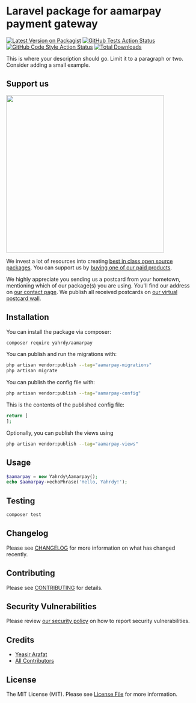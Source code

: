 # Laravel package for aamarpay payment gateway

[![Latest Version on Packagist](https://img.shields.io/packagist/v/yahrdy/aamarpay.svg?style=flat-square)](https://packagist.org/packages/yahrdy/aamarpay)
[![GitHub Tests Action Status](https://img.shields.io/github/workflow/status/yahrdy/aamarpay/run-tests?label=tests)](https://github.com/yahrdy/aamarpay/actions?query=workflow%3Arun-tests+branch%3Amain)
[![GitHub Code Style Action Status](https://img.shields.io/github/workflow/status/yahrdy/aamarpay/Fix%20PHP%20code%20style%20issues?label=code%20style)](https://github.com/yahrdy/aamarpay/actions?query=workflow%3A"Fix+PHP+code+style+issues"+branch%3Amain)
[![Total Downloads](https://img.shields.io/packagist/dt/yahrdy/aamarpay.svg?style=flat-square)](https://packagist.org/packages/yahrdy/aamarpay)

This is where your description should go. Limit it to a paragraph or two. Consider adding a small example.

## Support us

[<img src="https://github-ads.s3.eu-central-1.amazonaws.com/aamarpay.jpg?t=1" width="419px" />](https://spatie.be/github-ad-click/aamarpay)

We invest a lot of resources into creating [best in class open source packages](https://spatie.be/open-source). You can support us by [buying one of our paid products](https://spatie.be/open-source/support-us).

We highly appreciate you sending us a postcard from your hometown, mentioning which of our package(s) you are using. You'll find our address on [our contact page](https://spatie.be/about-us). We publish all received postcards on [our virtual postcard wall](https://spatie.be/open-source/postcards).

## Installation

You can install the package via composer:

```bash
composer require yahrdy/aamarpay
```

You can publish and run the migrations with:

```bash
php artisan vendor:publish --tag="aamarpay-migrations"
php artisan migrate
```

You can publish the config file with:

```bash
php artisan vendor:publish --tag="aamarpay-config"
```

This is the contents of the published config file:

```php
return [
];
```

Optionally, you can publish the views using

```bash
php artisan vendor:publish --tag="aamarpay-views"
```

## Usage

```php
$aamarpay = new Yahrdy\Aamarpay();
echo $aamarpay->echoPhrase('Hello, Yahrdy!');
```

## Testing

```bash
composer test
```

## Changelog

Please see [CHANGELOG](CHANGELOG.md) for more information on what has changed recently.

## Contributing

Please see [CONTRIBUTING](CONTRIBUTING.md) for details.

## Security Vulnerabilities

Please review [our security policy](../../security/policy) on how to report security vulnerabilities.

## Credits

- [Yeasir Arafat](https://github.com/yeasirhridoy)
- [All Contributors](../../contributors)

## License

The MIT License (MIT). Please see [License File](LICENSE.md) for more information.
